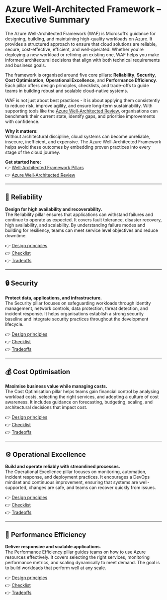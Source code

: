 # Azure Well-Architected Framework – Executive Summary

The Azure Well-Architected Framework (WAF) is Microsoft’s guidance for designing, building, and maintaining high-quality workloads on Azure. It provides a structured approach to ensure that cloud solutions are reliable, secure, cost-effective, efficient, and well-operated. Whether you're deploying a new workload or refining an existing one, WAF helps you make informed architectural decisions that align with both technical requirements and business goals.

The framework is organised around five core pillars: **Reliability**, **Security**, **Cost Optimisation**, **Operational Excellence**, and **Performance Efficiency**. Each pillar offers design principles, checklists, and trade-offs to guide teams in building robust and scalable cloud-native systems.

WAF is not just about best practices - it is about applying them consistently to reduce risk, improve agility, and ensure long-term sustainability. With supporting tools like the [Azure Well-Architected Review](https://learn.microsoft.com/en-us/assessments/azure-architecture-review/), organisations can benchmark their current state, identify gaps, and prioritise improvements with confidence.

**Why it matters:**  
Without architectural discipline, cloud systems can become unreliable, insecure, inefficient, and expensive. The Azure Well-Architected Framework helps avoid these outcomes by embedding proven practices into every stage of the cloud journey.

**Get started here:**  
👉 [Well-Architected Framework Pillars](https://learn.microsoft.com/en-us/azure/well-architected/pillars)  
👉 [Azure Well-Architected Review](https://learn.microsoft.com/en-us/assessments/azure-architecture-review/)

---

## 🔁 Reliability

**Design for high availability and recoverability.**  
The Reliability pillar ensures that applications can withstand failures and continue to operate as expected. It covers fault tolerance, disaster recovery, high availability, and scalability. By understanding failure modes and building for resiliency, teams can meet service level objectives and reduce downtime.

👉 [Design principles](https://learn.microsoft.com/en-us/azure/well-architected/reliability/principles)  
👉 [Checklist](https://learn.microsoft.com/en-us/azure/well-architected/reliability/checklist)  
👉 [Tradeoffs](https://learn.microsoft.com/en-us/azure/well-architected/reliability/tradeoffs)

---

## 🔒 Security

**Protect data, applications, and infrastructure.**  
The Security pillar focuses on safeguarding workloads through identity management, network controls, data protection, threat detection, and incident response. It helps organisations establish a strong security baseline and integrate security practices throughout the development lifecycle.

👉 [Design principles](https://learn.microsoft.com/en-us/azure/well-architected/security/principles)  
👉 [Checklist](https://learn.microsoft.com/en-us/azure/well-architected/security/checklist)  
👉 [Tradeoffs](https://learn.microsoft.com/en-us/azure/well-architected/security/tradeoffs)

---

## 💰 Cost Optimisation

**Maximise business value while managing costs.**  
The Cost Optimisation pillar helps teams gain financial control by analysing workload costs, selecting the right services, and adopting a culture of cost awareness. It includes guidance on forecasting, budgeting, scaling, and architectural decisions that impact cost.

👉 [Design principles](https://learn.microsoft.com/en-us/azure/well-architected/cost-optimization/principles)  
👉 [Checklist](https://learn.microsoft.com/en-us/azure/well-architected/cost-optimization/checklist)  
👉 [Tradeoffs](https://learn.microsoft.com/en-us/azure/well-architected/cost-optimization/tradeoffs)

---

## ⚙️ Operational Excellence

**Build and operate reliably with streamlined processes.**  
The Operational Excellence pillar focuses on monitoring, automation, incident response, and deployment practices. It encourages a DevOps mindset and continuous improvement, ensuring that systems are well-supported, changes are safe, and teams can recover quickly from issues.

👉 [Design principles](https://learn.microsoft.com/en-us/azure/well-architected/operational-excellence/principles)  
👉 [Checklist](https://learn.microsoft.com/en-us/azure/well-architected/operational-excellence/checklist)  
👉 [Tradeoffs](https://learn.microsoft.com/en-us/azure/well-architected/operational-excellence/tradeoffs)

---

## 🚀 Performance Efficiency

**Deliver responsive and scalable applications.**  
The Performance Efficiency pillar guides teams on how to use Azure resources effectively. It covers selecting the right services, monitoring performance metrics, and scaling dynamically to meet demand. The goal is to build workloads that perform well at any scale.

👉 [Design principles](https://learn.microsoft.com/en-us/azure/well-architected/performance-efficiency/principles)  
👉 [Checklist](https://learn.microsoft.com/en-us/azure/well-architected/performance-efficiency/checklist)  
👉 [Tradeoffs](https://learn.microsoft.com/en-us/azure/well-architected/performance-efficiency/tradeoffs)
